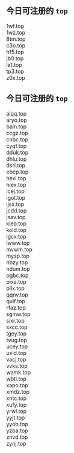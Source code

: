 
## 今日可注册的 `top`
>
1wf.top   
1wz.top   
8tm.top   
c3o.top   
hf5.top   
jb0.top   
la1.top   
tp3.top   
z0x.top   


## 今日可注册的 `top`
>
alqq.top   
aryo.top   
bain.top   
ccgz.top   
cnbc.top   
cyqf.top   
dduk.top   
dhlu.top   
dsri.top   
ebcp.top   
hexi.top   
hiex.top   
icej.top   
igot.top   
ijsx.top   
jcdd.top   
jsav.top   
kleb.top   
kold.top   
lgcx.top   
lwww.top   
mvwm.top   
mysp.top   
nbzy.top   
ndum.top   
ogbc.top   
pixa.top   
plix.top   
qqnv.top   
quif.top   
rfaz.top   
sgmw.top   
sixr.top   
sxcc.top   
tgey.top   
tvug.top   
ucey.top   
uxld.top   
vacj.top   
vvks.top   
wamk.top   
wbtl.top   
xapo.top   
xmdz.top   
xntc.top   
xufy.top   
yrwl.top   
yyjt.top   
yyob.top   
yzba.top   
znvd.top   
zynj.top   

